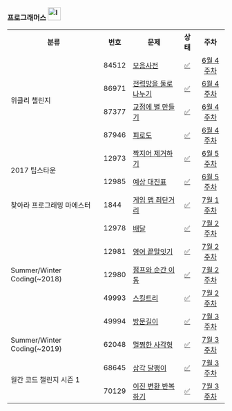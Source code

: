 ### 프로그래머스 <img width="30" alt="level_badge2" src="https://user-images.githubusercontent.com/104837715/174593613-39add481-57d0-4170-a081-8ad1a03d0af2.png">

<table>
      <tr>
          <th style="text-align: center">분류</th>
          <th style="text-align: center">번호</th>
          <th style="text-align: center">문제</th>
          <th style="text-align: center">상태</th>
          <th style="text-align: center">주차</th>
      </tr>
      <!--Solution_WeeklyChallenge-->
      <tr>
          <td rowspan="4">위클리 챌린지</td>
          <td>84512</td>
          <td><a href="https://programmers.co.kr/learn/courses/30/lessons/84512">모음사전</a></td>
          <td align="center"><a href="#">✅</a></td>
          <td align="center"><a href="https://github.com/imyoi/programmers-challenges/blob/main/src/main/java/imyoi/weekly/Solution_WeeklyChallenge.java">6월 4주차</a></td>
      </tr>
      <tr>
          <td>86971</td>
          <td><a href="https://programmers.co.kr/learn/courses/30/lessons/86971">전력망을 둘로 나누기</a></td>
          <td align="center"><a href="https://github.com/imyoi/daily-algorithm/tree/master/src/main/java/programmers/level2/Solution_WeeklyChallenge.java">✅</a></td>
          <td align="center"><a href="https://github.com/imyoi/programmers-challenges/blob/main/src/main/java/imyoi/weekly/Solution_WeeklyChallenge.java">6월 4주차</a></td>
      </tr>
      <tr>
          <td>87377</td>
          <td><a href="https://programmers.co.kr/learn/courses/30/lessons/87377">교점에 별 만들기</a></td>
          <td align="center"><a href="https://github.com/imyoi/daily-algorithm/tree/master/src/main/java/programmers/level2/Solution_WeeklyChallenge.java">✅</a></td>
          <td align="center"><a href="https://github.com/imyoi/programmers-challenges/blob/main/src/main/java/imyoi/weekly/Solution_WeeklyChallenge.java">6월 4주차</a></td>
      </tr>
      <tr>
          <td>87946</td>
          <td><a href="https://programmers.co.kr/learn/courses/30/lessons/87946">피로도</a></td>
          <td align="center"><a href="https://github.com/imyoi/daily-algorithm/tree/master/src/main/java/programmers/level2/Solution_WeeklyChallenge.java">✅</a></td>
          <td align="center"><a href="https://github.com/imyoi/programmers-challenges/blob/main/src/main/java/imyoi/weekly/Solution_WeeklyChallenge.java">6월 4주차</a></td>
      </tr>
      <!--Solution_TipsTown2017-->
      <tr>
          <td rowspan="2">2017 팁스타운</td>
          <td>12973</td>
          <td><a href="https://programmers.co.kr/learn/courses/30/lessons/12973">짝지어 제거하기</a></td>
          <td align="center"><a href="https://github.com/imyoi/daily-algorithm/tree/master/src/main/java/programmers/level2/Solution_TipsTown2017.java">✅</a></td>
          <td align="center"><a href="https://github.com/imyoi/programmers-challenges/blob/main/src/main/java/imyoi/weekly/Solution_TipsTown2017.java">6월 5주차</a></td>
      </tr>
      <tr>
          <td>12985</td>
          <td><a href="https://programmers.co.kr/learn/courses/30/lessons/12985">예상 대진표</a></td>
          <td align="center"><a href="https://github.com/imyoi/daily-algorithm/tree/master/src/main/java/programmers/level2/Solution_TipsTown2017.java">✅</a></td>
          <td align="center"><a href="https://github.com/imyoi/programmers-challenges/blob/main/src/main/java/imyoi/weekly/Solution_TipsTown2017.java">6월 5주차</a></td>
      </tr>
      <!--Solution_Maester-->
      <tr>
          <td>찾아라 프로그래밍 마에스터</td>
          <td>1844</td>
          <td><a href="https://programmers.co.kr/learn/courses/30/lessons/1844">게임 맵 최단거리</a></td>
          <td align="center"><a href="https://github.com/imyoi/daily-algorithm/tree/master/src/main/java/programmers/level2/Solution_Maester.java">✅</a></td>
          <td align="center"><a href="https://github.com/imyoi/programmers-challenges/blob/main/src/main/java/imyoi/weekly/Solution_Maester.java">7월 1주차</a></td>
      </tr>
      <!--Solution_SummerWinter2018-->
      <tr>
          <td rowspan="5">Summer/Winter Coding(~2018)</td>
          <td>12978</td>
          <td><a href="https://programmers.co.kr/learn/courses/30/lessons/12978">배달</a></td>
          <td align="center"><a href="https://github.com/imyoi/daily-algorithm/tree/master/src/main/java/programmers/level2/Solution_SummerWinter2018.java">✅</a></td>
          <td align="center"><a href="https://github.com/imyoi/programmers-challenges/blob/main/src/main/java/imyoi/weekly/Solution_SummerWinter2018.java">7월 2주차</a></td>
      </tr>
      <tr>
          <td>12981</td>
          <td><a href="https://programmers.co.kr/learn/courses/30/lessons/12981">영어 끝말잇기</a></td>
          <td align="center"><a href="https://github.com/imyoi/daily-algorithm/tree/master/src/main/java/programmers/level2/Solution_SummerWinter2018.java">✅</a></td>
          <td align="center"><a href="https://github.com/imyoi/programmers-challenges/blob/main/src/main/java/imyoi/weekly/Solution_SummerWinter2018.java">7월 2주차</a></td>
      </tr>
      <tr>
          <td>12980</td>
          <td><a href="https://programmers.co.kr/learn/courses/30/lessons/12980">점프와 순간 이동</a></td>
          <td align="center"><a href="https://github.com/imyoi/daily-algorithm/tree/master/src/main/java/programmers/level2/Solution_SummerWinter2018.java">✅</a></td>
          <td align="center"><a href="https://github.com/imyoi/programmers-challenges/blob/main/src/main/java/imyoi/weekly/Solution_SummerWinter2018.java">7월 2주차</a></td>
      </tr>
      <tr>
          <td>49993</td>
          <td><a href="https://programmers.co.kr/learn/courses/30/lessons/49993">스킬트리</a></td>
          <td align="center"><a href="https://github.com/imyoi/daily-algorithm/tree/master/src/main/java/programmers/level2/Solution_SummerWinter2018.java">✅</a></td>
          <td align="center"><a href="https://github.com/imyoi/programmers-challenges/blob/main/src/main/java/imyoi/weekly/Solution_SummerWinter2018.java">7월 2주차</a></td>
      </tr>
      <tr>
          <td>49994</td>
          <td><a href="https://programmers.co.kr/learn/courses/30/lessons/49994">방문길이</a></td>
          <td align="center"><a href="https://github.com/imyoi/daily-algorithm/tree/master/src/main/java/programmers/level2/Solution_SummerWinter2018.java">✅</a></td>
          <td align="center"><a href="https://github.com/imyoi/programmers-challenges/blob/main/src/main/java/imyoi/weekly/Solution_SummerWinter2018.java">7월 3주차</a></td>
      </tr>
      <!--Solution_SummerWinter2019-->
      <tr>
          <td>Summer/Winter Coding(~2019)</td>
          <td>62048</td>
          <td><a href="https://programmers.co.kr/learn/courses/30/lessons/62048">멀쩡한 사각형</a></td>
          <td align="center"><a href="https://github.com/imyoi/daily-algorithm/tree/master/src/main/java/programmers/level2/Solution_SummerWinter2019.java">✅</a></td>
          <td align="center"><a href="https://github.com/imyoi/programmers-challenges/blob/main/src/main/java/imyoi/weekly/Solution_SummerWinter2019.java">7월 3주차</a></td>
      </tr>
      <!--Solution_MonthlyChallenge1-->
      <tr>
          <td rowspan="2">월간 코드 챌린지 시즌 1</td>
          <td>68645</td>
          <td><a href="https://programmers.co.kr/learn/courses/30/lessons/68645">삼각 달팽이</a></td>
          <td align="center"><a href="https://github.com/imyoi/daily-algorithm/tree/master/src/main/java/programmers/level2/Solution_MonthlyChallenge1.java">✅</a></td>
          <td align="center"><a href="https://github.com/imyoi/programmers-challenges/blob/main/src/main/java/imyoi/weekly/Solution_MonthlyChallenge1.java">7월 3주차</a></td>
      </tr>
      <tr>
          <td>70129</td>
          <td><a href="https://programmers.co.kr/learn/courses/30/lessons/70129">이진 변환 반복하기</a></td>
          <td align="center"><a href="https://github.com/imyoi/daily-algorithm/tree/master/src/main/java/programmers/level2/Solution_MonthlyChallenge1.java">✅</a></td>
          <td align="center"><a href="https://github.com/imyoi/programmers-challenges/blob/main/src/main/java/imyoi/weekly/Solution_MonthlyChallenge1.java">7월 3주차</a></td>
      </tr>
  </table>